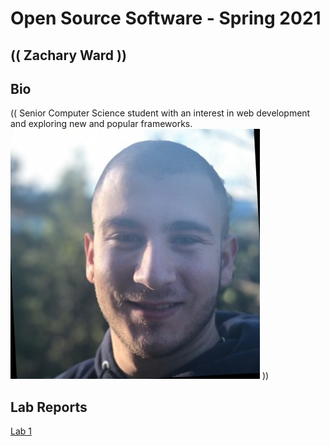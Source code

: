 # Open Source Software - Spring 2021
## (( Zachary Ward ))

## Bio
(( Senior Computer Science student with an interest in web development
and exploring new and popular frameworks. 
![Zachary](/labs/lab-01/images/me.jpg)
))

## Lab Reports
[Lab 1](labs/lab-01/report.md)
